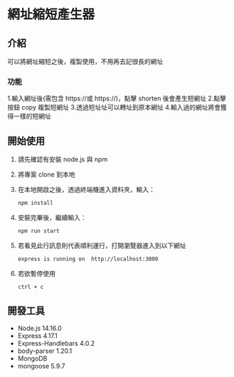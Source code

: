 # 網址縮短產生器

## 介紹

可以將網址縮短之後，複製使用，不用再去記很長的網址

### 功能

1.輸入網址後(需包含 https://或 https://)，點擊 shorten 後會產生短網址 2.點擊按鈕 copy 複製短網址 3.透過短址址可以轉址到原本網址 4.輸入過的網址將會獲得一樣的短網址

## 開始使用

1. 請先確認有安裝 node.js 與 npm
2. 將專案 clone 到本地
3. 在本地開啟之後，透過終端機進入資料夾，輸入：

   ```bash
   npm install
   ```

4. 安裝完畢後，繼續輸入：

   ```bash
   npm run start
   ```

5. 若看見此行訊息則代表順利運行，打開瀏覽器進入到以下網址

   ```bash
   express is running on  http://localhost:3000
   ```

6. 若欲暫停使用

   ```bash
   ctrl + c
   ```

## 開發工具

- Node.js 14.16.0
- Express 4.17.1
- Express-Handlebars 4.0.2
- body-parser 1.20.1
- MongoDB
- mongoose 5.9.7
